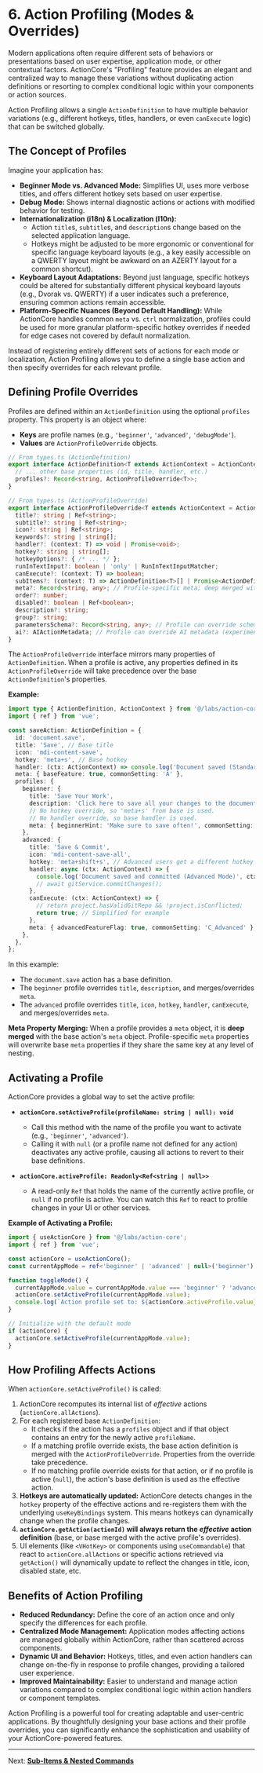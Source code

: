 # 6. Action Profiling (Modes & Overrides)

Modern applications often require different sets of behaviors or presentations based on user expertise, application mode, or other contextual factors. ActionCore's "Profiling" feature provides an elegant and centralized way to manage these variations without duplicating action definitions or resorting to complex conditional logic within your components or action sources.

Action Profiling allows a single `ActionDefinition` to have multiple behavior variations (e.g., different hotkeys, titles, handlers, or even `canExecute` logic) that can be switched globally.

## The Concept of Profiles

Imagine your application has:

*   **Beginner Mode vs. Advanced Mode:** Simplifies UI, uses more verbose titles, and offers different hotkey sets based on user expertise.
*   **Debug Mode:** Shows internal diagnostic actions or actions with modified behavior for testing.
*   **Internationalization (i18n) & Localization (l10n):**
    *   Action `title`s, `subtitle`s, and `description`s change based on the selected application language.
    *   Hotkeys might be adjusted to be more ergonomic or conventional for specific language keyboard layouts (e.g., a key easily accessible on a QWERTY layout might be awkward on an AZERTY layout for a common shortcut).
*   **Keyboard Layout Adaptations:** Beyond just language, specific hotkeys could be altered for substantially different physical keyboard layouts (e.g., Dvorak vs. QWERTY) if a user indicates such a preference, ensuring common actions remain accessible.
*   **Platform-Specific Nuances (Beyond Default Handling):** While ActionCore handles common `meta` vs. `ctrl` normalization, profiles could be used for more granular platform-specific hotkey overrides if needed for edge cases not covered by default normalization.

Instead of registering entirely different sets of actions for each mode or localization, Action Profiling allows you to define a single base action and then specify overrides for each relevant profile.

## Defining Profile Overrides

Profiles are defined within an `ActionDefinition` using the optional `profiles` property. This property is an object where:

*   **Keys** are profile names (e.g., `'beginner'`, `'advanced'`, `'debugMode'`).
*   **Values** are `ActionProfileOverride` objects.

```typescript
// From types.ts (ActionDefinition)
export interface ActionDefinition<T extends ActionContext = ActionContext> {
  // ... other base properties (id, title, handler, etc.)
  profiles?: Record<string, ActionProfileOverride<T>>;
}

// From types.ts (ActionProfileOverride)
export interface ActionProfileOverride<T extends ActionContext = ActionContext> {
  title?: string | Ref<string>;
  subtitle?: string | Ref<string>;
  icon?: string | Ref<string>;
  keywords?: string | string[];
  handler?: (context: T) => void | Promise<void>;
  hotkey?: string | string[];
  hotkeyOptions?: { /* ... */ };
  runInTextInput?: boolean | 'only' | RunInTextInputMatcher;
  canExecute?: (context: T) => boolean;
  subItems?: (context: T) => ActionDefinition<T>[] | Promise<ActionDefinition<T>[]>;
  meta?: Record<string, any>; // Profile-specific meta; deep merged with base meta
  order?: number;
  disabled?: boolean | Ref<boolean>;
  description?: string;
  group?: string;
  parametersSchema?: Record<string, any>; // Profile can override schema for programmatic use
  ai?: AIActionMetadata; // Profile can override AI metadata (experimental, custom setup)
}
```

The `ActionProfileOverride` interface mirrors many properties of `ActionDefinition`. When a profile is active, any properties defined in its `ActionProfileOverride` will take precedence over the base `ActionDefinition`'s properties.

**Example:**

```typescript
import type { ActionDefinition, ActionContext } from '@/labs/action-core';
import { ref } from 'vue';

const saveAction: ActionDefinition = {
  id: 'document.save',
  title: 'Save', // Base title
  icon: 'mdi-content-save',
  hotkey: 'meta+s', // Base hotkey
  handler: (ctx: ActionContext) => console.log('Document saved (Standard Mode)', ctx.data),
  meta: { baseFeature: true, commonSetting: 'A' },
  profiles: {
    beginner: {
      title: 'Save Your Work',
      description: 'Click here to save all your changes to the document.',
      // No hotkey override, so 'meta+s' from base is used.
      // No handler override, so base handler is used.
      meta: { beginnerHint: 'Make sure to save often!', commonSetting: 'B_Beginner' },
    },
    advanced: {
      title: 'Save & Commit',
      icon: 'mdi-content-save-all',
      hotkey: 'meta+shift+s', // Advanced users get a different hotkey
      handler: async (ctx: ActionContext) => {
        console.log('Document saved and committed (Advanced Mode)', ctx.data);
        // await gitService.commitChanges();
      },
      canExecute: (ctx: ActionContext) => {
        // return project.hasValidGitRepo && !project.isConflicted;
        return true; // Simplified for example
      },
      meta: { advancedFeatureFlag: true, commonSetting: 'C_Advanced' },
    },
  },
};
```

In this example:
*   The `document.save` action has a base definition.
*   The `beginner` profile overrides `title`, `description`, and merges/overrides `meta`.
*   The `advanced` profile overrides `title`, `icon`, `hotkey`, `handler`, `canExecute`, and merges/overrides `meta`.

**Meta Property Merging:**
When a profile provides a `meta` object, it is **deep merged** with the base action's `meta` object. Profile-specific `meta` properties will overwrite base `meta` properties if they share the same key at any level of nesting.

## Activating a Profile

ActionCore provides a global way to set the active profile:

*   **`actionCore.setActiveProfile(profileName: string | null): void`**
    *   Call this method with the name of the profile you want to activate (e.g., `'beginner'`, `'advanced'`).
    *   Calling it with `null` (or a profile name not defined for any action) deactivates any active profile, causing all actions to revert to their base definitions.

*   **`actionCore.activeProfile: Readonly<Ref<string | null>>`**
    *   A read-only `Ref` that holds the name of the currently active profile, or `null` if no profile is active. You can watch this `Ref` to react to profile changes in your UI or other services.

**Example of Activating a Profile:**

```typescript
import { useActionCore } from '@/labs/action-core';
import { ref } from 'vue';

const actionCore = useActionCore();
const currentAppMode = ref<'beginner' | 'advanced' | null>('beginner');

function toggleMode() {
  currentAppMode.value = currentAppMode.value === 'beginner' ? 'advanced' : 'beginner';
  actionCore.setActiveProfile(currentAppMode.value);
  console.log(`Action profile set to: ${actionCore.activeProfile.value}`);
}

// Initialize with the default mode
if (actionCore) {
  actionCore.setActiveProfile(currentAppMode.value);
}
```

## How Profiling Affects Actions

When `actionCore.setActiveProfile()` is called:

1.  ActionCore recomputes its internal list of *effective* actions (`actionCore.allActions`).
2.  For each registered base `ActionDefinition`:
    *   It checks if the action has a `profiles` object and if that object contains an entry for the newly active `profileName`.
    *   If a matching profile override exists, the base action definition is merged with the `ActionProfileOverride`. Properties from the override take precedence.
    *   If no matching profile override exists for that action, or if no profile is active (`null`), the action's base definition is used as the effective action.
3.  **Hotkeys are automatically updated:** ActionCore detects changes in the `hotkey` property of the effective actions and re-registers them with the underlying `useKeyBindings` system. This means hotkeys can dynamically change when the profile changes.
4.  **`actionCore.getAction(actionId)` will always return the *effective* action definition** (base, or base merged with the active profile's overrides).
5.  UI elements (like `<VHotKey>` or components using `useCommandable`) that react to `actionCore.allActions` or specific actions retrieved via `getAction()` will dynamically update to reflect the changes in title, icon, disabled state, etc.

## Benefits of Action Profiling

*   **Reduced Redundancy:** Define the core of an action once and only specify the differences for each profile.
*   **Centralized Mode Management:** Application modes affecting actions are managed globally within ActionCore, rather than scattered across components.
*   **Dynamic UI and Behavior:** Hotkeys, titles, and even action handlers can change on-the-fly in response to profile changes, providing a tailored user experience.
*   **Improved Maintainability:** Easier to understand and manage action variations compared to complex conditional logic within action handlers or component templates.

Action Profiling is a powerful tool for creating adaptable and user-centric applications. By thoughtfully designing your base actions and their profile overrides, you can significantly enhance the sophistication and usability of your ActionCore-powered features.

---

Next: [**Sub-Items & Nested Commands**](./07-sub-items-and-nesting.md)
